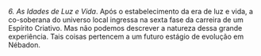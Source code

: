 ﻿<I>6. As Idades de Luz e Vida</I>. Após o estabelecimento da era de luz e vida, a co-soberana do universo local ingressa na sexta fase da carreira de um Espírito Criativo. Mas não podemos descrever a natureza dessa grande experiência. Tais coisas pertencem a um futuro estágio de evolução em Nébadon.